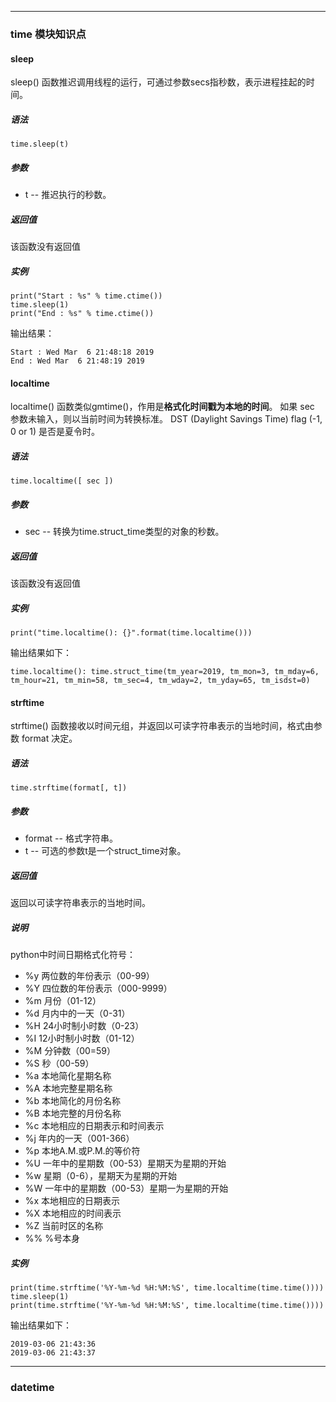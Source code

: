 


---
### time 模块知识点

#### sleep

sleep() 函数推迟调用线程的运行，可通过参数secs指秒数，表示进程挂起的时间。

##### 语法

```
time.sleep(t)
```

##### 参数

- t -- 推迟执行的秒数。

##### 返回值

该函数没有返回值

##### 实例


```
print("Start : %s" % time.ctime())
time.sleep(1)
print("End : %s" % time.ctime())
```
输出结果：

```
Start : Wed Mar  6 21:48:18 2019
End : Wed Mar  6 21:48:19 2019
```

#### localtime

localtime() 函数类似gmtime()，作用是**格式化时间戳为本地的时间**。 如果 sec 参数未输入，则以当前时间为转换标准。 DST (Daylight Savings Time) flag (-1, 0 or 1) 是否是夏令时。

##### 语法

```
time.localtime([ sec ])
```

##### 参数

- sec -- 转换为time.struct_time类型的对象的秒数。

##### 返回值

该函数没有返回值

##### 实例

```
print("time.localtime(): {}".format(time.localtime()))
```
输出结果如下：

```
time.localtime(): time.struct_time(tm_year=2019, tm_mon=3, tm_mday=6, tm_hour=21, tm_min=58, tm_sec=4, tm_wday=2, tm_yday=65, tm_isdst=0)
```

#### strftime

strftime() 函数接收以时间元组，并返回以可读字符串表示的当地时间，格式由参数 format 决定。

##### 语法

```
time.strftime(format[, t])
```

##### 参数

- format -- 格式字符串。
- t -- 可选的参数t是一个struct_time对象。

##### 返回值

返回以可读字符串表示的当地时间。

##### 说明

python中时间日期格式化符号：

- %y 两位数的年份表示（00-99）
- %Y 四位数的年份表示（000-9999）
- %m 月份（01-12）
- %d 月内中的一天（0-31）
- %H 24小时制小时数（0-23）
- %I 12小时制小时数（01-12）
- %M 分钟数（00=59）
- %S 秒（00-59）
- %a 本地简化星期名称
- %A 本地完整星期名称
- %b 本地简化的月份名称
- %B 本地完整的月份名称
- %c 本地相应的日期表示和时间表示
- %j 年内的一天（001-366）
- %p 本地A.M.或P.M.的等价符
- %U 一年中的星期数（00-53）星期天为星期的开始
- %w 星期（0-6），星期天为星期的开始
- %W 一年中的星期数（00-53）星期一为星期的开始
- %x 本地相应的日期表示
- %X 本地相应的时间表示
- %Z 当前时区的名称
- %% %号本身


##### 实例

```
print(time.strftime('%Y-%m-%d %H:%M:%S', time.localtime(time.time())))
time.sleep(1)
print(time.strftime('%Y-%m-%d %H:%M:%S', time.localtime(time.time())))
```

输出结果如下：

```
2019-03-06 21:43:36
2019-03-06 21:43:37
```


---
### datetime
